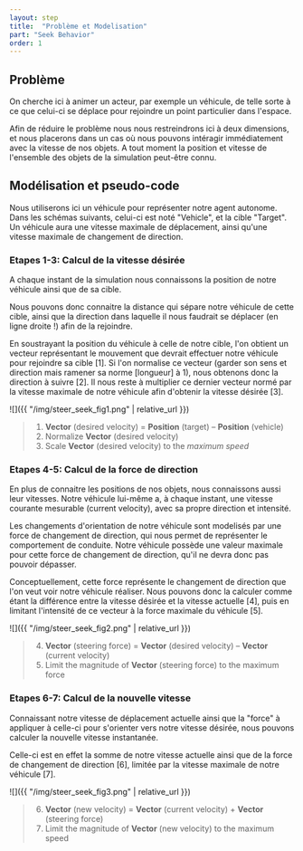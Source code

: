 ```yaml
---
layout: step
title:  "Problème et Modelisation"
part: "Seek Behavior"
order: 1
---
```


## Problème

On cherche ici à animer un acteur, par exemple un véhicule, de telle sorte à ce que celui-ci se déplace pour rejoindre un point particulier dans l'espace.

Afin de réduire le problème nous nous restreindrons ici à deux dimensions, et nous placerons dans un cas où nous pouvons intéragir immédiatement avec la vitesse de nos objets. A tout moment la position et vitesse de l'ensemble des objets de la simulation peut-être connu.

## Modélisation et pseudo-code

Nous utiliserons ici un véhicule pour représenter notre agent autonome. Dans les schémas suivants, celui-ci est noté "Vehicle", et la cible "Target".
Un véhicule aura une vitesse maximale de déplacement, ainsi qu'une vitesse maximale de changement de direction.

### Etapes 1-3: Calcul de la vitesse désirée

A chaque instant de la simulation nous connaissons la position de notre véhicule ainsi que de sa cible.

Nous pouvons donc connaitre la distance qui sépare notre véhicule de cette cible, ainsi que la direction dans laquelle il nous faudrait se déplacer (en ligne droite !) afin de la rejoindre.

En soustrayant la position du véhicule à celle de notre cible, l'on obtient un vecteur représentant le mouvement que devrait effectuer notre véhicule pour rejoindre sa cible [1].
Si l'on normalise ce vecteur (garder son sens et direction mais ramener sa norme [longueur] à 1), nous obtenons donc la direction à suivre [2].
Il nous reste à multiplier ce dernier vecteur normé par la vitesse maximale de notre véhicule afin d'obtenir la vitesse désirée [3].

![]({{ "/img/steer_seek_fig1.png" | relative_url }})

> 1. **Vector** (desired velocity) = **Position** (target) – **Position** (vehicle)
> 2. Normalize **Vector** (desired velocity)
> 3. Scale **Vector** (desired velocity) to the *maximum speed*

### Etapes 4-5: Calcul de la force de direction

En plus de connaitre les positions de nos objets, nous connaissons aussi leur vitesses. Notre véhicule lui-même a, à chaque instant, une vitesse courante mesurable (current velocity), avec sa propre direction et intensité.

Les changements d'orientation de notre véhicule sont modelisés par une force de changement de direction, qui nous permet de représenter le comportement de conduite. Notre véhicule possède une valeur maximale pour cette force de changement de direction, qu'il ne devra donc pas pouvoir dépasser.

Conceptuellement, cette force représente le changement de direction que l'on veut voir notre véhicule réaliser.
Nous pouvons donc la calculer comme étant la différence entre la vitesse désirée et la vitesse actuelle [4], puis en limitant l'intensité de ce vecteur à la force maximale du véhicule [5].

![]({{ "/img/steer_seek_fig2.png" | relative_url }})

> 4. **Vector** (steering force) = **Vector** (desired velocity) – **Vector** (current velocity)
> 5. Limit the magnitude of **Vector** (steering force) to the maximum force

### Etapes 6-7: Calcul de la nouvelle vitesse

Connaissant notre vitesse de déplacement actuelle ainsi que la "force" à appliquer à celle-ci pour s'orienter vers notre vitesse désirée, nous pouvons calculer la nouvelle vitesse instantanée.

Celle-ci est en effet la somme de notre vitesse actuelle ainsi que de la force de changement de direction [6], limitée par la vitesse maximale de notre véhicule [7].

![]({{ "/img/steer_seek_fig3.png" | relative_url }})

> 6. **Vector** (new velocity) = **Vector** (current velocity) + **Vector** (steering force)
> 7. Limit the magnitude of **Vector** (new velocity) to the maximum speed